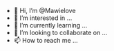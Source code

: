 - 👋 Hi, I’m @Mawielove
- 👀 I’m interested in ...
- 🌱 I’m currently learning ...
- 💞️ I’m looking to collaborate on ...
- 📫 How to reach me ...

<!---
Mawielove/Mawielove is a ✨ special ✨ repository because its `README.md` (this file) appears on your GitHub profile.
You can click the Preview link to take a look at your changes.
--->
